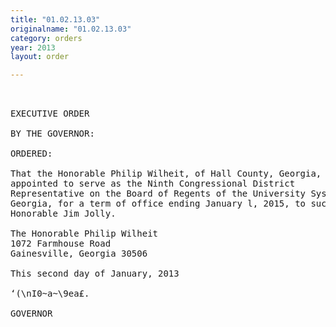 ```yaml
---
title: "01.02.13.03"
originalname: "01.02.13.03"
category: orders
year: 2013
layout: order

---
```

<pre>
 

EXECUTIVE ORDER

BY THE GOVERNOR:

ORDERED:

That the Honorable Philip Wilheit, of Hall County, Georgia, is
appointed to serve as the Ninth Congressional District
Representative on the Board of Regents of the University System of
Georgia, for a term of office ending January l, 2015, to succeed the
Honorable Jim Jolly.

The Honorable Philip Wilheit
1072 Farmhouse Road
Gainesville, Georgia 30506

This second day of January, 2013

‘(\nI0~a~\9ea£.

GOVERNOR

</pre>
